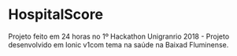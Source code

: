 # HospitalScore
Projeto feito em 24 horas no 1º Hackathon Unigranrio 2018 - Projeto desenvolvido em Ionic v1com tema na saúde na Baixad Fluminense.
